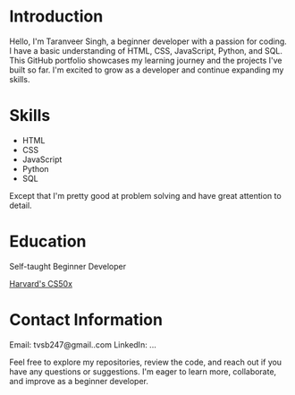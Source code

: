 # Introduction #
Hello, I'm Taranveer Singh, a beginner developer with a passion for coding. I have a basic understanding of HTML, CSS, JavaScript, Python, and SQL.
This GitHub portfolio showcases my learning journey and the projects I've built so far. I'm excited to grow as a developer and continue expanding my skills.
<!--
Projects
Project 1: My First Website
Repository: github.com/johndoe/my-first-website
Description: A simple website built with HTML and CSS, showcasing my understanding of fundamental web development concepts. It consists of multiple pages, including an About Me section and a portfolio page to display my projects.
Key Technologies: HTML, CSS
Project 2: Interactive Form
Repository: github.com/johndoe/interactive-form
Description: An interactive form built with HTML, CSS, and JavaScript. It allows users to input their information, perform basic validations, and submit the form. This project helped me enhance my JavaScript skills and learn how to manipulate the DOM.
Key Technologies: HTML, CSS, JavaScript
Project 3: Simple Python Calculator
Repository: github.com/johndoe/simple-calculator
Description: A basic calculator program written in Python. It takes user input for two numbers and performs simple arithmetic operations like addition, subtraction, multiplication, and division. This project helped me practice my Python programming skills.
Key Technologies: Python -->

<!-- # Learning Resources #
HTML and CSS
MDN Web Docs
CSS-Tricks
freeCodeCamp
JavaScript
MDN Web Docs
JavaScript.info
freeCodeCamp
Python
Python.org
Python Crash Course - Eric Matthes
SQL
W3Schools SQL Tutorial
SQLZoo -->

# Skills #
* HTML
* CSS
* JavaScript
* Python
* SQL

Except that I'm pretty good at problem solving and have great attention to detail.

# Education #
Self-taught Beginner Developer

[Harvard's CS50x](https://cs50.harvard.edu/x "CS50x")

# Contact Information #
Email: tvsb247@gmail..com
LinkedIn: ...

Feel free to explore my repositories, review the code, and reach out if you have any questions or suggestions. I'm eager to learn more, collaborate, and improve as a beginner developer.
